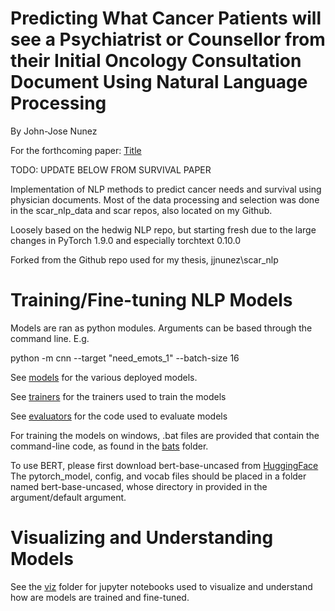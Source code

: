 # Predicting What Cancer Patients will see a Psychiatrist or Counsellor from their Initial Oncology Consultation Document Using Natural Language Processing

By John-Jose Nunez

For the forthcoming paper:  [Title](https://url)

TODO: UPDATE BELOW FROM SURVIVAL PAPER

Implementation of NLP methods to predict cancer needs and survival using physician documents. Most of the data processing and selection
was done in the scar_nlp_data and scar repos, also located on my Github. 

Loosely based on the hedwig NLP repo, but starting fresh due to the large changes
in  PyTorch 1.9.0 and especially torchtext 0.10.0

Forked from the Github repo used for my thesis, jjnunez\scar_nlp

# Training/Fine-tuning NLP Models

Models are ran as python modules. Arguments can be based through the command line. E.g.

python -m cnn --target "need_emots_1" --batch-size 16

See [models](./models) for the various deployed models. 

See [trainers](./trainers) for the trainers used to train the models

See [evaluators](./evaluators) for the code used to evaluate models

For training the models on windows, .bat files are provided that contain the command-line code,
as found in the [bats](./bats) folder. 

To use BERT, please first download bert-base-uncased from [HuggingFace](https://huggingface.co/bert-base-uncased/tree/main)
The pytorch_model, config, and vocab files should be placed in a folder named bert-base-uncased, whose directory
in provided in the argument/default argument. 

# Visualizing and Understanding Models

See the [viz](./viz) folder for jupyter notebooks used to visualize and understand how are 
models are trained and fine-tuned. 

